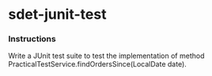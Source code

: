 # sdet-junit-test

### Instructions

Write a JUnit test suite to test the implementation of method PracticalTestService.findOrdersSince(LocalDate date).  


